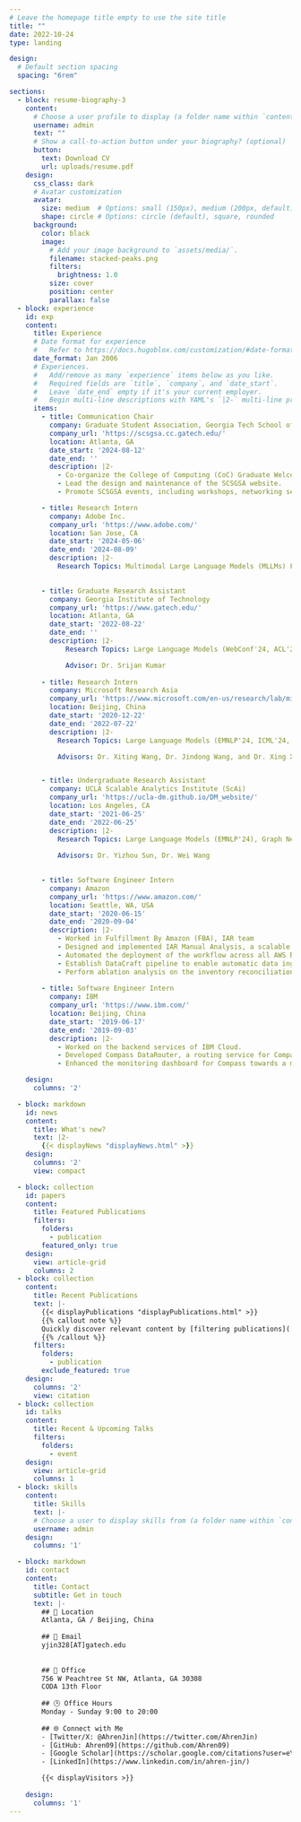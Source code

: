```yaml
---
# Leave the homepage title empty to use the site title
title: ""
date: 2022-10-24
type: landing

design:
  # Default section spacing
  spacing: "6rem"

sections:
  - block: resume-biography-3
    content:
      # Choose a user profile to display (a folder name within `content/authors/`)
      username: admin
      text: ""
      # Show a call-to-action button under your biography? (optional)
      button:
        text: Download CV
        url: uploads/resume.pdf
    design:
      css_class: dark
      # Avatar customization
      avatar:
        size: medium  # Options: small (150px), medium (200px, default), large (320px), xl (400px), xxl (500px)
        shape: circle # Options: circle (default), square, rounded
      background:
        color: black
        image:
          # Add your image background to `assets/media/`.
          filename: stacked-peaks.png
          filters:
            brightness: 1.0
          size: cover
          position: center
          parallax: false
  - block: experience
    id: exp
    content:
      title: Experience
      # Date format for experience
      #   Refer to https://docs.hugoblox.com/customization/#date-format
      date_format: Jan 2006
      # Experiences.
      #   Add/remove as many `experience` items below as you like.
      #   Required fields are `title`, `company`, and `date_start`.
      #   Leave `date_end` empty if it's your current employer.
      #   Begin multi-line descriptions with YAML's `|2-` multi-line prefix.
      items:
        - title: Communication Chair
          company: Graduate Student Association, Georgia Tech School of Computer Science (SCSGSA)
          company_url: 'https://scsgsa.cc.gatech.edu/'
          location: Atlanta, GA
          date_start: '2024-08-12'
          date_end: ''
          description: |2-
            - Co-organize the College of Computing (CoC) Graduate Welcome Event with over 1,000 attendees, including new students, faculty, and alumni.
            - Lead the design and maintenance of the SCSGSA website.
            - Promote SCSGSA events, including workshops, networking sessions, and professional development programs.

        - title: Research Intern
          company: Adobe Inc.
          company_url: 'https://www.adobe.com/'
          location: San Jose, CA
          date_start: '2024-05-06'
          date_end: '2024-08-09'
          description: |2-
            Research Topics: Multimodal Large Language Models (MLLMs) Fine-tuning, Web UI and Video Tutorial Understanding.

            
        - title: Graduate Research Assistant
          company: Georgia Institute of Technology
          company_url: 'https://www.gatech.edu/'
          location: Atlanta, GA
          date_start: '2022-08-22'
          date_end: ''
          description: |2-
              Research Topics: Large Language Models (WebConf'24, ACL'24), LLM Safety (In preparation for NAACL'25), Multimodal Models (ACL'24), Recommender Systems and Dynamic Graph Mining (KDD'23), Social Network Analysis (CIKM'24, KDD'23), Fair Graph Mining (CIKM'24).

              Advisor: Dr. Srijan Kumar
               
        - title: Research Intern
          company: Microsoft Research Asia
          company_url: 'https://www.microsoft.com/en-us/research/lab/microsoft-research-asia/groups/'
          location: Beijing, China
          date_start: '2020-12-22'
          date_end: '2022-07-22'
          description: |2-
            Research Topics: Large Language Models (EMNLP'24, ICML'24, ICML'23, AAAI'23), LLM Agents (EMNLP'24, ICML'24), Scientometric Analysis (In preparation for NAACL'25), Computational Social Science, Misinformation Detection (KDD'22, AAAI'22), Few-shot Learning (ACL'24, AAAI'23), Explainable AI (AAAI'22).

            Advisors: Dr. Xiting Wang, Dr. Jindong Wang, and Dr. Xing Xie. 


        - title: Undergraduate Research Assistant
          company: UCLA Scalable Analytics Institute (ScAi)
          company_url: 'https://ucla-dm.github.io/DM_website/'
          location: Los Angeles, CA
          date_start: '2021-06-25'
          date_end: '2022-06-25'
          description: |2- 
            Research Topics: Large Language Models (EMNLP'24), Graph Neural Networks and Data Mining (WWW'23), LLM Fine-tuning (Under Review at KDD'25), Recommender Systems (WWW'23).
            
            Advisors: Dr. Yizhou Sun, Dr. Wei Wang
            

        - title: Software Engineer Intern
          company: Amazon
          company_url: 'https://www.amazon.com/'
          location: Seattle, WA, USA
          date_start: '2020-06-15'
          date_end: '2020-09-04'
          description: |2-
            - Worked in Fulfillment By Amazon (FBA), IAR team
            - Designed and implemented IAR Manual Analysis, a scalable and efficient workflow using AWS Step Functions and AWS Lambda. This service automates the aggregation of data points from multiple sources like Amazon S3 and DynamoDB for SageMaker ML model training, handling over 16,000 requests per summary stage;
            - Automated the deployment of the workflow across all AWS Realms (EU/FE/NA) through CloudFormation;
            - Establish DataCraft pipeline to enable automatic data ingestion from DynamoDB into the Andes dataset catalog, promoting broader internal adoption of these datasets for cross-functional teams and enhancing data accessibility;
            - Perform ablation analysis on the inventory reconciliation model, identifying key performance bottlenecks and optimizing model performance  
            
        - title: Software Engineer Intern
          company: IBM
          company_url: 'https://www.ibm.com/'
          location: Beijing, China
          date_start: '2019-06-17'
          date_end: '2019-09-03'
          description: |2-
            - Worked on the backend services of IBM Cloud. 
            - Developed Compass DataRouter, a routing service for Compass project based on Golang and MongoDB, reducing memory usage and accelerating data retrieval;
            - Enhanced the monitoring dashboard for Compass towards a more intuitive and responsive user interface with React.js.

    design:
      columns: '2'

  - block: markdown
    id: news
    content:
      title: What's new?
      text: |2-
        {{< displayNews "displayNews.html" >}}
    design:
      columns: '2'
      view: compact

  - block: collection
    id: papers
    content:
      title: Featured Publications
      filters:
        folders:
          - publication
        featured_only: true
    design:
      view: article-grid
      columns: 2
  - block: collection
    content:
      title: Recent Publications
      text: |-
        {{< displayPublications "displayPublications.html" >}}
        {{% callout note %}}
        Quickly discover relevant content by [filtering publications](./publication/).
        {{% /callout %}}
      filters:
        folders:
          - publication
        exclude_featured: true
    design:
      columns: '2'
      view: citation
  - block: collection
    id: talks
    content:
      title: Recent & Upcoming Talks
      filters:
        folders:
          - event
    design:
      view: article-grid
      columns: 1
  - block: skills
    content:
      title: Skills
      text: |-
      # Choose a user to display skills from (a folder name within `content/authors/`)
      username: admin
    design:
      columns: '1'      

  - block: markdown
    id: contact
    content:
      title: Contact
      subtitle: Get in touch
      text: |-
        ## 📍 Location
        Atlanta, GA / Beijing, China
        
        ## 📧 Email
        yjin328[AT]gatech.edu
        
        
        ## 🏢 Office
        756 W Peachtree St NW, Atlanta, GA 30308  
        CODA 13th Floor
        
        ## 🕒 Office Hours
        Monday - Sunday 9:00 to 20:00
        
        ## 🌐 Connect with Me
        - [Twitter/X: @AhrenJin](https://twitter.com/AhrenJin)
        - [GitHub: Ahren09](https://github.com/Ahren09)
        - [Google Scholar](https://scholar.google.com/citations?user=eY85qm4AAAAJ)
        - [LinkedIn](https://www.linkedin.com/in/ahren-jin/)

        {{< displayVisitors >}}
       
    design:
      columns: '1'
---
```

